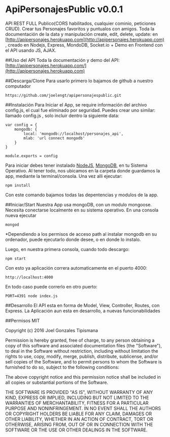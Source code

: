 # ApiPersonajesPublic v0.0.1
API REST FULL Publico(CORS habilitados, cualquier cominio, peticiones CRUD). Crear tus Personajes favoritos y puntualos con amigos. Toda la documentación de la data y manipulación create, edit, delete, update: 
en [http://apipersonajes.herokuapp.com](http://apipersonajes.herokuapp.com) , creado en Nodejs, Express, MondoDB, Socket.io + Demo en Frontend con el API usando JS, AJAX. 

##Uso del API
Toda la documentación y demo del API: [http://apipersonajes.herokuapp.com/](http://apipersonajes.herokuapp.com)

##Descarga/Clone
Para usarlo primero lo bajamos de github a nuestro computador
```
https://github.com/joelengt/apipersonajespublic.git
```
##Instalación
Para Iniciar el App, se require información del archivo config.js, el cual fue eliminado por seguridad. Puedes crear uno similar:
llamado config.js , solo incluir dentro la siguiente data:

```
var config = {
	mongodb: {
		local: 'mongodb://localhost/personajes_api',
		mlab: 'url connect mongodb'
	}
}

module.exports = config
```

Para iniciar debes tener instalado [NodeJS](https://nodejs.org/en/), [MongoDB](https://www.mongodb.org/downloads), en tu Sistema Operativo. Al tener todo, nos ubicamos en la carpeta donde guardamos la app, mediante la terminal/consola. Una vez alli ejecutar:
```
npm install
```
Con este comando bajamos todas las depentencias y modulos de la app.

##Iniciar/Start
Nuestra App usa mongoDB, con un modulo mongoose. Necesita conectarse localmente en su sistema operativo.
En una consola nueva ejecutar 
```
mongod
```
*Dependiendo a los permisos de acceso path al instalar mongodb en su ordenador, puede ejecutarlo donde desee, o en donde lo instalo.

Luego, en nuestra primera consola, cuando todo descargo:
```
npm start
``````
Con esto ya aplicación correra automaticamente en el puerto 4000:
```
http://localhost:4000
```
En todo caso puede correrlo en otro puerto:
```
PORT=4391 node index.js
```
##Desarrollo
El API esta en forma de Model, View, Controller, Routes, con Express.
La  Aplicación aun esta en desarrollo, a nuevas funcionabilidades

##Permisos
MIT

Copyright (c) 2016 Joel Gonzales Tipismana

Permission is hereby granted, free of charge, to any person obtaining a copy
of this software and associated documentation files (the "Software"), to deal
in the Software without restriction, including without limitation the rights
to use, copy, modify, merge, publish, distribute, sublicense, and/or sell
copies of the Software, and to permit persons to whom the Software is
furnished to do so, subject to the following conditions:

The above copyright notice and this permission notice shall be included in
all copies or substantial portions of the Software.

THE SOFTWARE IS PROVIDED "AS IS", WITHOUT WARRANTY OF ANY KIND, EXPRESS OR
IMPLIED, INCLUDING BUT NOT LIMITED TO THE WARRANTIES OF MERCHANTABILITY,
FITNESS FOR A PARTICULAR PURPOSE AND NONINFRINGEMENT. IN NO EVENT SHALL THE
AUTHORS OR COPYRIGHT HOLDERS BE LIABLE FOR ANY CLAIM, DAMAGES OR OTHER
LIABILITY, WHETHER IN AN ACTION OF CONTRACT, TORT OR OTHERWISE, ARISING FROM,
OUT OF OR IN CONNECTION WITH THE SOFTWARE OR THE USE OR OTHER DEALINGS IN THE
SOFTWARE.
